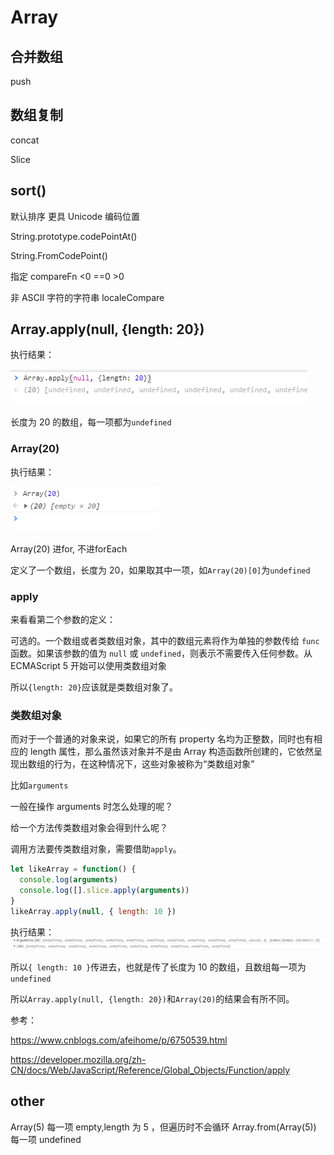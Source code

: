 # Array

## 合并数组

push

## 数组复制

concat

Slice

## sort()

默认排序 更具 Unicode 编码位置

String.prototype.codePointAt()

String.FromCodePoint()

指定 compareFn <0 ==0 >0

非 ASCII 字符的字符串 localeCompare

## Array.apply(null, {length: 20})

执行结果：

![img](./images//array1.png)

长度为 20 的数组，每一项都为`undefined`

### Array(20)

执行结果：

![img](./images/array2.png)

Array(20) 进for, 不进forEach

定义了一个数组，长度为 20，如果取其中一项，如`Array(20)[0]`为`undefined`

### apply

来看看第二个参数的定义：

可选的。一个数组或者类数组对象，其中的数组元素将作为单独的参数传给 `func` 函数。如果该参数的值为 `null` 或 `undefined`，则表示不需要传入任何参数。从 ECMAScript 5 开始可以使用类数组对象

所以`{length: 20}`应该就是类数组对象了。

### 类数组对象

而对于一个普通的对象来说，如果它的所有 property 名均为正整数，同时也有相应的 length 属性，那么虽然该对象并不是由 Array 构造函数所创建的，它依然呈现出数组的行为，在这种情况下，这些对象被称为“类数组对象”

比如`arguments`

一般在操作 arguments 时怎么处理的呢？

给一个方法传类数组对象会得到什么呢？

调用方法要传类数组对象，需要借助`apply`。

```javascript
let likeArray = function() {
  console.log(arguments)
  console.log([].slice.apply(arguments))
}
likeArray.apply(null, { length: 10 })
```

执行结果：
![img](./images/array3.png)

所以`{ length: 10 }`传进去，也就是传了长度为 10 的数组，且数组每一项为`undefined`

所以`Array.apply(null, {length: 20})`和`Array(20)`的结果会有所不同。

参考：

<https://www.cnblogs.com/afeihome/p/6750539.html>

<https://developer.mozilla.org/zh-CN/docs/Web/JavaScript/Reference/Global_Objects/Function/apply>

## other

Array(5)  每一项 empty,length 为 5 ，但遍历时不会循环
Array.from(Array(5)) 每一项 undefined
